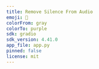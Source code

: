 ```yaml
---
title: Remove Silence From Audio
emoji: 🦀
colorFrom: gray
colorTo: purple
sdk: gradio
sdk_version: 4.41.0
app_file: app.py
pinned: false
license: mit
---
```

